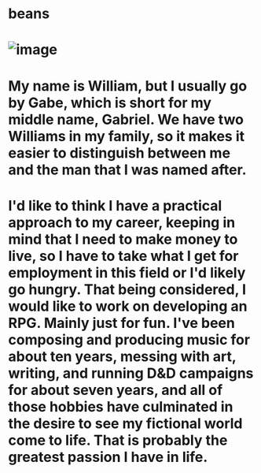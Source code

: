 # beans
# ![image](https://github.com/Vanak-Okura/beans/assets/157525807/cb2d424f-1b3c-4a7a-8b3c-f45b6a043b13)
# My name is William, but I usually go by Gabe, which is short for my middle name, Gabriel. We have two Williams in my family, so it makes it easier to distinguish between me and the man that I was named after.
# I'd like to think I have a practical approach to my career, keeping in mind that I need to make money to live, so I have to take what I get for employment in this field or I'd likely go hungry. That being considered, I would like to work on developing an RPG. Mainly just for fun. I've been composing and producing music for about ten years, messing with art, writing, and running D&D campaigns for about seven years, and all of those hobbies have culminated in the desire to see my fictional world come to life. That is probably the greatest passion I have in life.
